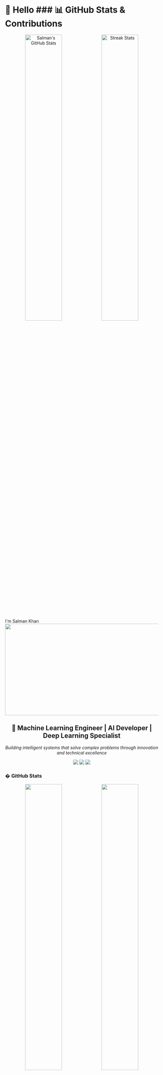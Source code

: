 # 👋 Hello ### 📊 GitHub Stats & Contributions

<div align="center">
  <img width="49%" src="https://github-readme-stats.vercel.app/api?username=khansalman12&show_icons=true&theme=radical&count_private=true&include_all_commits=true&hide_border=true&bg_color=0D1117&title_color=F85D7F&icon_color=F8D866" alt="Salman's GitHub Stats" />
  <img width="49%" src="https://github-readme-streak-stats.herokuapp.com/?user=khansalman12&theme=radical&hide_border=true&background=0D1117&stroke=0000&ring=F85D7F&fire=F85D7F&currStreakLabel=F85D7F" alt="Streak Stats" />
</div> I'm Salman Khan

<div align="center">
  <img src="https://media.giphy.com/media/f3iwJFOVOwuy7K6FFw/giphy.gif" width="600" height="300"/>
</div>

<div align="center">
  <h2>🚀 Machine Learning Engineer | AI Developer | Deep Learning Specialist</h2>
  <p><em>Building intelligent systems that solve complex problems through innovation and technical excellence</em></p>
  
  <p align="center">
    <a href="https://www.linkedin.com/in/salman-khan-7b6549323/"><img src="https://img.shields.io/badge/-Connect-blue?style=for-the-badge&logo=Linkedin&logoColor=white"/></a>
    <a href="mailto:salmancsc28@gmail.com"><img src="https://img.shields.io/badge/-Email-c14438?style=for-the-badge&logo=Gmail&logoColor=white"/></a>
    <a href="https://github.com/khansalman12"><img src="https://img.shields.io/badge/-Follow-grey?style=for-the-badge&logo=Github&logoColor=white"/></a>
  </p>
</div>

### � GitHub Stats

<div align="center">
  <img width="49%" src="https://github-readme-stats.vercel.app/api?username=khansalman12&show_icons=true&theme=radical&count_private=true&include_all_commits=true" />
  <img width="49%" src="https://github-readme-streak-stats.herokuapp.com/?user=khansalman12&theme=radical" />
</div>

### 🔝 Top Languages & Tools

<div align="center">
  <img src="https://github-readme-stats.vercel.app/api/top-langs/?username=khansalman12&layout=compact&theme=radical&hide=html,css&langs_count=8" />
</div>

> "Building intelligent systems that learn and adapt to solve complex problems"

---

### 🔭 What I'm Currently Working On
- 🧠 Developing advanced RAG AI agents with LLM architectures
- 📊 Building machine learning models for time series forecasting
- 🌐 Creating robust Django-based APIs for e-commerce platforms
- 🔍 Implementing computer vision solutions with AWS DeepLense

### 💻 Tech Stack

<p align="center">
  <img src="https://img.shields.io/badge/Python-3776AB?style=for-the-badge&logo=python&logoColor=white" />
  <img src="https://img.shields.io/badge/PyTorch-EE4C2C?style=for-the-badge&logo=pytorch&logoColor=white" />
  <img src="https://img.shields.io/badge/TensorFlow-FF6F00?style=for-the-badge&logo=tensorflow&logoColor=white" />
  <img src="https://img.shields.io/badge/scikit_learn-F7931E?style=for-the-badge&logo=scikit-learn&logoColor=white" />
  <img src="https://img.shields.io/badge/Django-092E20?style=for-the-badge&logo=django&logoColor=white" />
  <img src="https://img.shields.io/badge/DRF-FF1709?style=for-the-badge&logo=django&logoColor=white" />
  <img src="https://img.shields.io/badge/Flask-000000?style=for-the-badge&logo=flask&logoColor=white" />
  <img src="https://img.shields.io/badge/Docker-2CA5E0?style=for-the-badge&logo=docker&logoColor=white" />
</p>

<p align="center">
  <img src="https://img.shields.io/badge/AWS-232F3E?style=for-the-badge&logo=amazon-aws&logoColor=white" />
  <img src="https://img.shields.io/badge/PostgreSQL-316192?style=for-the-badge&logo=postgresql&logoColor=white" />
  <img src="https://img.shields.io/badge/JWT-000000?style=for-the-badge&logo=JSON%20web%20tokens&logoColor=white" />
  <img src="https://img.shields.io/badge/Jupyter-F37626.svg?&style=for-the-badge&logo=Jupyter&logoColor=white" />
  <img src="https://img.shields.io/badge/Git-F05032?style=for-the-badge&logo=git&logoColor=white" />
  <img src="https://img.shields.io/badge/LLMs-FF5A5F?style=for-the-badge&logo=openai&logoColor=white" />
</p>

### � GitHub Activity

<div align="center">
  <img width="48%" src="https://github-readme-stats.vercel.app/api?username=khansalman12&show_icons=true&theme=radical&count_private=true" />
  <img width="48%" src="https://github-readme-streak-stats.herokuapp.com/?user=khansalman12&theme=radical" />
</div>

### 🔝 Top Languages & Tools

<div align="center">
  <img src="https://github-readme-stats.vercel.app/api/top-langs/?username=khansalman12&layout=compact&theme=radical&hide_border=true&bg_color=0D1117&title_color=F85D7F&hide=html,css&langs_count=8" />
</div>

### ⏱️ Weekly Development Breakdown

<div align="center">
  <img src="https://github-readme-stats.vercel.app/api/wakatime?username=khansalman12&theme=radical" />
</div>

### � GitHub Trophies

<div align="center">
  <img src="https://github-profile-trophy.vercel.app/?username=khansalman12&theme=radical&no-frame=true&row=1&column=7" width="100%" />
</div>

### �🌟 Highlighted Skills

- **Machine Learning**: Deep Learning, CNNs, Time Series Forecasting, RAG Systems
- **AI Development**: LLM Integration, Prompt Engineering, Vector Retrieval
- **Backend Development**: RESTful APIs, Django ORM, Authentication Systems
- **Data Engineering**: Data Pipelines, ETL Processes, Data Visualization
- **DevOps**: Containerization, Cloud Deployment, CI/CD

### 🌟 Featured Projects

<div style="display: flex; flex-direction: column; gap: 20px;">
  <!-- RAG AI Agent -->
  <div style="background: linear-gradient(to right, #4e0442, #000000); border-radius: 16px; padding: 20px; box-shadow: 0 8px 30px rgba(78, 4, 66, 0.6); margin-bottom: 20px;">
    <div style="display: flex; align-items: center;">
      <div style="flex: 1;">
        <h2 style="color: #ff5cad; margin: 0;">🧠 RAG AI Agent</h2>
        <p style="color: #ffffff; font-size: 16px; margin-top: 10px; margin-bottom: 15px;">Cutting-edge Retrieval-Augmented Generation framework that combines vector search, semantic analysis, and LLM capabilities for intelligent information retrieval and response generation.</p>
        <div>
          <span style="background-color: #ff5cad; color: #000; padding: 5px 10px; border-radius: 5px; font-size: 12px; margin-right: 5px;">PyTorch</span>
          <span style="background-color: #ff5cad; color: #000; padding: 5px 10px; border-radius: 5px; font-size: 12px; margin-right: 5px;">LangChain</span>
          <span style="background-color: #ff5cad; color: #000; padding: 5px 10px; border-radius: 5px; font-size: 12px;">Transformers</span>
        </div>
        <a href="https://github.com/khansalman12/Ai_agent" style="display: inline-block; background-color: #ff5cad; color: #000; text-decoration: none; padding: 8px 15px; border-radius: 5px; margin-top: 15px; font-weight: bold;">View Project →</a>
      </div>
      <img src="https://raw.githubusercontent.com/keploy/docs/main/static/img/ai-agent.png" style="width: 250px; height: auto; border-radius: 8px; margin-left: 20px; box-shadow: 0 5px 15px rgba(0,0,0,0.3);">
    </div>
  </div>
  
  <!-- DeepLens Computer Vision -->
  <div style="background: linear-gradient(to right, #000428, #004e92); border-radius: 16px; padding: 20px; box-shadow: 0 8px 30px rgba(0, 4, 40, 0.6); margin-bottom: 20px;">
    <div style="display: flex; align-items: center;">
      <img src="https://d1.awsstatic.com/products/deeplens/product-page-diagram_DeepLens_How-it-Works.8c2af908fec8e93dc3ce048a0fa665e8562953e2.png" style="width: 250px; height: auto; border-radius: 8px; box-shadow: 0 5px 15px rgba(0,0,0,0.3);">
      <div style="flex: 1; margin-left: 20px;">
        <h2 style="color: #00c6ff; margin: 0;">👁️ DeepLens Computer Vision</h2>
        <p style="color: #ffffff; font-size: 16px; margin-top: 10px; margin-bottom: 15px;">Advanced multi-class image classification system for gravitational lensing, leveraging AWS DeepLens hardware and state-of-the-art CNN architectures to achieve 92% classification accuracy.</p>
        <div>
          <span style="background-color: #00c6ff; color: #000; padding: 5px 10px; border-radius: 5px; font-size: 12px; margin-right: 5px;">PyTorch</span>
          <span style="background-color: #00c6ff; color: #000; padding: 5px 10px; border-radius: 5px; font-size: 12px; margin-right: 5px;">AWS</span>
          <span style="background-color: #00c6ff; color: #000; padding: 5px 10px; border-radius: 5px; font-size: 12px;">CNN</span>
        </div>
        <a href="https://github.com/khansalman12/DeepLens-Solutions-Salman" style="display: inline-block; background-color: #00c6ff; color: #000; text-decoration: none; padding: 8px 15px; border-radius: 5px; margin-top: 15px; font-weight: bold;">View Project →</a>
      </div>
    </div>
  </div>

  <!-- Time Series Forecasting -->
  <div style="background: linear-gradient(to right, #200122, #6f0000); border-radius: 16px; padding: 20px; box-shadow: 0 8px 30px rgba(32, 1, 34, 0.6); margin-bottom: 20px;">
    <div style="display: flex; align-items: center;">
      <div style="flex: 1;">
        <h2 style="color: #ff8177; margin: 0;">📈 Time Series Forecasting</h2>
        <p style="color: #ffffff; font-size: 16px; margin-top: 10px; margin-bottom: 15px;">Sophisticated ensemble model combining LSTM, Prophet, and ARIMA techniques to deliver high-precision market price forecasting with dynamic feature extraction and automated hyperparameter tuning.</p>
        <div>
          <span style="background-color: #ff8177; color: #000; padding: 5px 10px; border-radius: 5px; font-size: 12px; margin-right: 5px;">TensorFlow</span>
          <span style="background-color: #ff8177; color: #000; padding: 5px 10px; border-radius: 5px; font-size: 12px; margin-right: 5px;">Prophet</span>
          <span style="background-color: #ff8177; color: #000; padding: 5px 10px; border-radius: 5px; font-size: 12px;">LSTM</span>
        </div>
        <a href="https://github.com/khansalman12/MLPridictingPrices" style="display: inline-block; background-color: #ff8177; color: #000; text-decoration: none; padding: 8px 15px; border-radius: 5px; margin-top: 15px; font-weight: bold;">View Project →</a>
      </div>
      <img src="https://raw.githubusercontent.com/iampawan/iampawan/master/AI.gif" style="width: 250px; height: auto; border-radius: 8px; margin-left: 20px; box-shadow: 0 5px 15px rgba(0,0,0,0.3);">
    </div>
  </div>

  <!-- Django E-Commerce API -->
  <div style="background: linear-gradient(to right, #0f2027, #203a43, #2c5364); border-radius: 16px; padding: 20px; box-shadow: 0 8px 30px rgba(15, 32, 39, 0.6);">
    <div style="display: flex; align-items: center;">
      <img src="https://cdn.worldvectorlogo.com/logos/django.svg" style="width: 220px; height: auto; border-radius: 8px; box-shadow: 0 5px 15px rgba(0,0,0,0.3); padding: 15px; background: white;">
      <div style="flex: 1; margin-left: 20px;">
        <h2 style="color: #4ecdc4; margin: 0;">🛒 Django E-Commerce API</h2>
        <p style="color: #ffffff; font-size: 16px; margin-top: 10px; margin-bottom: 15px;">Enterprise-grade RESTful API built with Django and DRF, featuring JWT authentication, role-based access control, order processing pipeline, and comprehensive product management system.</p>
        <div>
          <span style="background-color: #4ecdc4; color: #000; padding: 5px 10px; border-radius: 5px; font-size: 12px; margin-right: 5px;">Django</span>
          <span style="background-color: #4ecdc4; color: #000; padding: 5px 10px; border-radius: 5px; font-size: 12px; margin-right: 5px;">DRF</span>
          <span style="background-color: #4ecdc4; color: #000; padding: 5px 10px; border-radius: 5px; font-size: 12px;">PostgreSQL</span>
        </div>
        <a href="https://github.com/khansalman12/django-ecommerce-api" style="display: inline-block; background-color: #4ecdc4; color: #000; text-decoration: none; padding: 8px 15px; border-radius: 5px; margin-top: 15px; font-weight: bold;">View Project →</a>
      </div>
    </div>
  </div>
</div>

### 🔬 Open Source Contributions
- Contributed to [aeon](https://github.com/aeon-toolkit/aeon) - A toolkit for machine learning with time series
- Applied ML techniques to gravitational lensing classification problems
- Implemented AI agents with modular retrieval and generation systems
- Developed RESTful APIs for e-commerce with Django and DRF

### 🏆 Featured Repositories

<div align="center">
  <a href="https://github.com/khansalman12/DeepLens-Solutions-Salman">
    <img align="center" src="https://github-readme-stats.vercel.app/api/pin/?username=khansalman12&repo=DeepLens-Solutions-Salman&theme=radical&border_color=ff2a6d&show_owner=true&bg_color=141321" />
  </a>
  <a href="https://github.com/khansalman12/django-ecommerce-api">
    <img align="center" src="https://github-readme-stats.vercel.app/api/pin/?username=khansalman12&repo=django-ecommerce-api&theme=radical&border_color=ff2a6d&show_owner=true&bg_color=141321" />
  </a>
</div>
<br>
<div align="center">
  <a href="https://github.com/khansalman12/Ai_agent">
    <img align="center" src="https://github-readme-stats.vercel.app/api/pin/?username=khansalman12&repo=Ai_agent&theme=radical&border_color=ff2a6d&show_owner=true&bg_color=141321" />
  </a>
  <a href="https://github.com/khansalman12/MLPridictingPrices">
    <img align="center" src="https://github-readme-stats.vercel.app/api/pin/?username=khansalman12&repo=MLPridictingPrices&theme=radical&border_color=ff2a6d&show_owner=true&bg_color=141321" />
  </a>
</div>

### 🌱 What I'm Currently Learning
- Transformer architectures for multi-modal applications
- MLOps and CI/CD for ML model deployments
- Reinforcement Learning from Human Feedback (RLHF)
- Cloud-native ML infrastructure on AWS

### 📫 How to Reach Me
<p align="center">
  <a href="mailto:salmancsc28@gmail.com"><img src="https://img.shields.io/badge/Email-D14836?style=for-the-badge&logo=gmail&logoColor=white" /></a>
  <a href="https://www.linkedin.com/in/salman-khan-7b6549323/"><img src="https://img.shields.io/badge/LinkedIn-0077B5?style=for-the-badge&logo=linkedin&logoColor=white" /></a>
  <a href="https://github.com/khansalman12"><img src="https://img.shields.io/badge/GitHub-100000?style=for-the-badge&logo=github&logoColor=white" /></a>
</p>

---

### ⚡ Recent Activity

<!--START_SECTION:activity-->
1. 🚀 Pushed new updates to DeepLens-Solutions-Salman
2. 🔄 Updated Django E-Commerce API with enhanced authentication
3. 💪 Contributed to aeon time series toolkit
4. 🧠 Enhanced RAG AI Agent with new vector retrieval methods
<!--END_SECTION:activity-->

> "The best way to predict the future is to create it." - Abraham Lincoln
